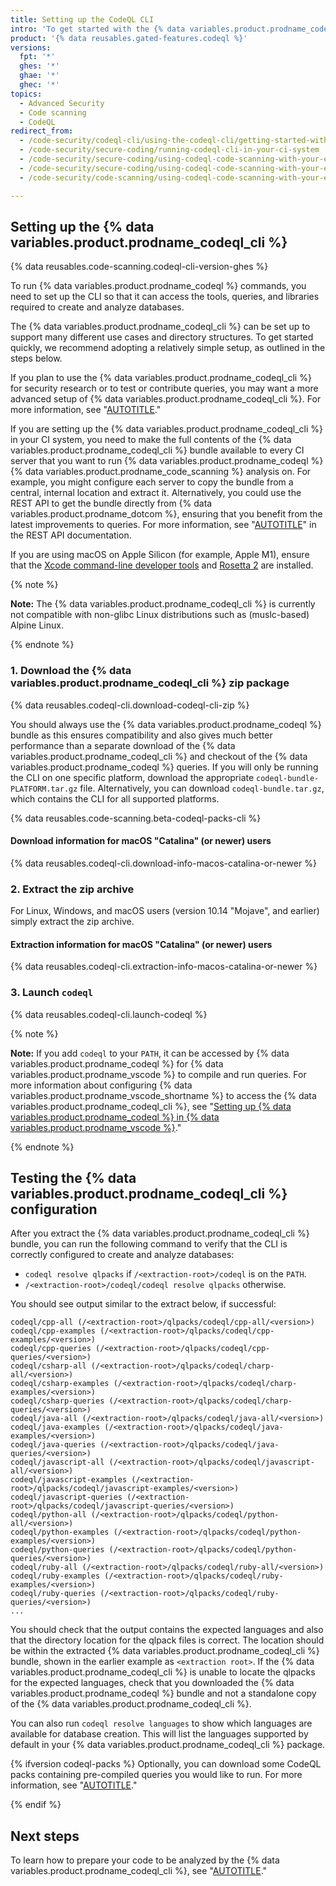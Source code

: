 ```yaml
---
title: Setting up the CodeQL CLI
intro: 'To get started with the {% data variables.product.prodname_codeql_cli %}, you need to download and set up the CLI so that it can access the tools and libraries required to create and analyze databases.'
product: '{% data reusables.gated-features.codeql %}'
versions:
  fpt: '*'
  ghes: '*'
  ghae: '*'
  ghec: '*'
topics:
  - Advanced Security
  - Code scanning
  - CodeQL
redirect_from:
  - /code-security/codeql-cli/using-the-codeql-cli/getting-started-with-the-codeql-cli
  - /code-security/secure-coding/running-codeql-cli-in-your-ci-system
  - /code-security/secure-coding/using-codeql-code-scanning-with-your-existing-ci-system/running-codeql-cli-in-your-ci-system
  - /code-security/secure-coding/using-codeql-code-scanning-with-your-existing-ci-system/installing-codeql-cli-in-your-ci-system
  - /code-security/code-scanning/using-codeql-code-scanning-with-your-existing-ci-system/installing-codeql-cli-in-your-ci-system

---
```


## Setting up the {% data variables.product.prodname_codeql_cli %}

{% data reusables.code-scanning.codeql-cli-version-ghes %}

To run {% data variables.product.prodname_codeql %} commands, you need to set up the CLI so that it can access
the tools, queries, and libraries required to create and analyze databases.

The {% data variables.product.prodname_codeql_cli %} can be set up to support many different use cases and directory structures. To get started quickly, we recommend adopting a relatively simple setup, as outlined in the steps below.

If you plan to use the {% data variables.product.prodname_codeql_cli %} for security research or to test or contribute queries, you may want a more advanced setup of {% data variables.product.prodname_codeql_cli %}. For more information, see "[AUTOTITLE](/code-security/codeql-cli/using-the-advanced-functionality-of-the-codeql-cli/advanced-setup-of-the-codeql-cli)."

If you are setting up the {% data variables.product.prodname_codeql_cli %} in your CI system, you need to make the full contents of the {% data variables.product.prodname_codeql_cli %} bundle available to every CI server that you want to run {% data variables.product.prodname_codeql %} {% data variables.product.prodname_code_scanning %} analysis on. For example, you might configure each server to copy the bundle from a central, internal location and extract it. Alternatively, you could use the REST API to get the bundle directly from {% data variables.product.prodname_dotcom %}, ensuring that you benefit from the latest improvements to queries. For more information, see "[AUTOTITLE](/rest/releases)" in the REST API documentation.

If you are using macOS on Apple Silicon (for example, Apple M1), ensure that the [Xcode command-line developer
tools](https://developer.apple.com/downloads/index.action) and [Rosetta 2](https://support.apple.com/en-us/HT211861) are installed.

{% note %}

**Note:** The {% data variables.product.prodname_codeql_cli %} is currently not compatible with non-glibc Linux distributions such as (muslc-based) Alpine Linux.

{% endnote %}

### 1. Download the {% data variables.product.prodname_codeql_cli %} zip package

{% data reusables.codeql-cli.download-codeql-cli-zip %}

You should always use the {% data variables.product.prodname_codeql %} bundle as this ensures compatibility and also gives much better performance than a separate download of the {% data variables.product.prodname_codeql_cli %} and checkout of the {% data variables.product.prodname_codeql %} queries. If you will only be running the CLI on one specific platform, download the appropriate `codeql-bundle-PLATFORM.tar.gz` file. Alternatively, you can download `codeql-bundle.tar.gz`, which contains the CLI for all supported platforms.

{% data reusables.code-scanning.beta-codeql-packs-cli %}

#### Download information for macOS "Catalina" (or newer) users

{% data reusables.codeql-cli.download-info-macos-catalina-or-newer %}

### 2. Extract the zip archive

For Linux, Windows, and macOS users (version 10.14 "Mojave", and earlier) simply extract the zip archive.

#### Extraction information for macOS "Catalina" (or newer) users

{% data reusables.codeql-cli.extraction-info-macos-catalina-or-newer %}

### 3. Launch `codeql`

{% data reusables.codeql-cli.launch-codeql %}

{% note %}

**Note:** If you add `codeql` to your `PATH`, it can be accessed by {% data variables.product.prodname_codeql %} for {% data variables.product.prodname_vscode %} to compile and run queries.
 For more information about configuring {% data variables.product.prodname_vscode_shortname %} to access the {% data variables.product.prodname_codeql_cli %}, see "[Setting up {% data variables.product.prodname_codeql %} in {% data variables.product.prodname_vscode %}](https://codeql.github.com/docs/codeql-for-visual-studio-code/setting-up-codeql-in-visual-studio-code/#setting-up-codeql-in-visual-studio-code)."

 {% endnote %}

## Testing the {% data variables.product.prodname_codeql_cli %} configuration

After you extract the {% data variables.product.prodname_codeql_cli %} bundle, you can run the following command to verify that the CLI is correctly configured to create and analyze databases:

- `codeql resolve qlpacks` if `/<extraction-root>/codeql` is on the `PATH`.
- `/<extraction-root>/codeql/codeql resolve qlpacks` otherwise.

You should see output similar to the extract below, if successful:

```shell
codeql/cpp-all (/<extraction-root>/qlpacks/codeql/cpp-all/<version>)
codeql/cpp-examples (/<extraction-root>/qlpacks/codeql/cpp-examples/<version>)
codeql/cpp-queries (/<extraction-root>/qlpacks/codeql/cpp-queries/<version>)
codeql/csharp-all (/<extraction-root>/qlpacks/codeql/charp-all/<version>)
codeql/csharp-examples (/<extraction-root>/qlpacks/codeql/charp-examples/<version>)
codeql/csharp-queries (/<extraction-root>/qlpacks/codeql/charp-queries/<version>)
codeql/java-all (/<extraction-root>/qlpacks/codeql/java-all/<version>)
codeql/java-examples (/<extraction-root>/qlpacks/codeql/java-examples/<version>)
codeql/java-queries (/<extraction-root>/qlpacks/codeql/java-queries/<version>)
codeql/javascript-all (/<extraction-root>/qlpacks/codeql/javascript-all/<version>)
codeql/javascript-examples (/<extraction-root>/qlpacks/codeql/javascript-examples/<version>)
codeql/javascript-queries (/<extraction-root>/qlpacks/codeql/javascript-queries/<version>)
codeql/python-all (/<extraction-root>/qlpacks/codeql/python-all/<version>)
codeql/python-examples (/<extraction-root>/qlpacks/codeql/python-examples/<version>)
codeql/python-queries (/<extraction-root>/qlpacks/codeql/python-queries/<version>)
codeql/ruby-all (/<extraction-root>/qlpacks/codeql/ruby-all/<version>)
codeql/ruby-examples (/<extraction-root>/qlpacks/codeql/ruby-examples/<version>)
codeql/ruby-queries (/<extraction-root>/qlpacks/codeql/ruby-queries/<version>)
...
```

You should check that the output contains the expected languages and also that the directory location for the qlpack files is correct. The location should be within the extracted {% data variables.product.prodname_codeql_cli %} bundle, shown in the earlier example as `<extraction root>`. If the {% data variables.product.prodname_codeql_cli %} is unable to locate the qlpacks for the expected languages, check that you downloaded the {% data variables.product.prodname_codeql %} bundle and not a standalone copy of the {% data variables.product.prodname_codeql_cli %}.

You can also run `codeql resolve languages` to show which languages are available for database creation. This will list the languages supported by default in your {% data variables.product.prodname_codeql_cli %} package.

{% ifversion codeql-packs %}
Optionally, you can download some CodeQL packs containing pre-compiled queries you would like to run. For more information, see "[AUTOTITLE](/code-security/codeql-cli/getting-started-with-the-codeql-cli/customizing-analysis-with-codeql-packs)."

{% endif %}

## Next steps

To learn how to prepare your code to be analyzed by the {% data variables.product.prodname_codeql_cli %}, see "[AUTOTITLE](/code-security/codeql-cli/getting-started-with-the-codeql-cli/preparing-your-code-for-codeql-analysis)."
